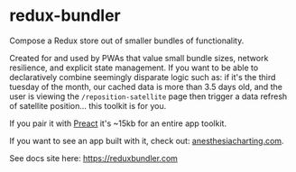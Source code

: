 # redux-bundler

Compose a Redux store out of smaller bundles of functionality.

Created for and used by PWAs that value small bundle sizes, network resilience, and explicit state management. If you want to be able to declaratively combine seemingly disparate logic such as: if it's the third tuesday of the month, our cached data is more than 3.5 days old, and the user is viewing the `/reposition-satellite` page then trigger a data refresh of satellite position... this toolkit is for you.

If you pair it with [Preact](https://preactjs.com/) it's ~15kb for an entire app toolkit.

If you want to see an app built with it, check out: [anesthesiacharting.com](https://anesthesiacharting.com).

See docs site here: https://reduxbundler.com
